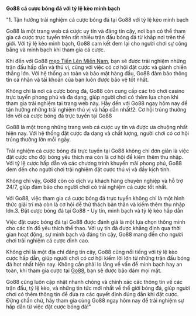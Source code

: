 **Go88 cá cược bóng đá với tỷ lệ kèo minh bạch**

"1. Tận hưởng trải nghiệm cá cược bóng đá tại Go88 với tỷ lệ kèo minh bạch
 
 Go88 là một trang web cá cược uy tín và đáng tin cậy, nơi bạn có thể tham gia cá cược trực tuyến trên rất nhiều trận đấu bóng đá từ khắp nơi trên thế giới. Với tỷ lệ kèo minh bạch, Go88 cam kết đem lại cho người chơi sự công bằng và minh bạch khi tham gia cá cược.
 
 Khi đến với Go88 [mẹo Tiến Lên Miền Nam](https://timnhanh.com/tin-tuc-su-kien/tip-tien-len-mien-nam/), bạn sẽ được trải nghiệm những trận đấu hấp dẫn và thú vị, cùng với việc có cơ hội đặt cược và giành chiến thắng lớn. Với hệ thống an toàn và bảo mật hàng đầu, Go88 đảm bảo thông tin cá nhân và tài khoản của bạn luôn được bảo vệ tốt nhất.
 
 Không chỉ là nơi cá cược bóng đá, Go88 còn cung cấp các trò chơi casino trực tuyến phong phú và đa dạng, giúp người chơi có thêm lựa chọn khi tham gia trải nghiệm tại trang web này. Hãy đến với Go88 ngay hôm nay để tận hưởng những trải nghiệm thú vị và hấp dẫn nhất!2. Cơ hội trúng thưởng lớn với cá cược bóng đá trực tuyến tại Go88
 
 Go88 là một trong những trang web cá cược uy tín và được ưa chuộng nhất hiện nay. Với hệ thống đặt cược đa dạng và chất lượng, người chơi có cơ hội trúng thưởng lớn mỗi ngày.
 
 Trải nghiệm cá cược bóng đá trực tuyến tại Go88 không chỉ đơn giản là việc đặt cược cho đội bóng yêu thích mà còn là cơ hội để kiếm thêm thu nhập. Với tỷ lệ cược hấp dẫn và các chương trình khuyến mãi phong phú, Go88 đem đến cho người chơi trải nghiệm đặt cược thú vị và đầy kịch tính.
 
 Không chỉ vậy, Go88 còn có dịch vụ khách hàng chuyên nghiệp và hỗ trợ 24/7, giúp đảm bảo cho người chơi có trải nghiệm cá cược tốt nhất.
 
 Với Go88, việc tham gia cá cược bóng đá trực tuyến không chỉ là một hình thức giải trí mà còn là cơ hội để thử thách bản thân và kiếm thêm thu nhập lớn.3. Đặt cược bóng đá tại Go88 - Uy tín, minh bạch và tỷ lệ kèo hấp dẫn
 
 Việc đặt cược bóng đá tại Go88 được đánh giá là một lựa chọn thông minh cho các tín đồ yêu thích thể thao. Với uy tín đã được khẳng định qua thời gian hoạt động, sự minh bạch và đáng tin cậy, Go88 mang đến cho người chơi trải nghiệm cá cược đỉnh cao.
 
 Không chỉ là một địa chỉ đáng tin cậy, Go88 cũng nổi tiếng với tỷ lệ kèo cược hấp dẫn, giúp người chơi có cơ hội kiếm lời lớn từ những trận đấu bóng đá hot nhất hiện nay. Không cần phải lo lắng về vấn đề minh bạch hay an toàn, khi tham gia cược tại [Go88](https://timnhanh.com/), bạn sẽ được bảo đảm mọi mặt.
 
 Go88 cũng luôn cập nhật nhanh chóng và chính xác các thông tin về các trận đấu, tỷ lệ kèo, và những tin tức mới nhất về thế giới bóng đá, giúp người chơi có thêm thông tin để đưa ra các quyết định đúng đắn khi đặt cược. Đừng chần chừ, hãy tham gia cùng Go88 ngay hôm nay để trải nghiệm sự hấp dẫn từ việc đặt cược bóng đá!"